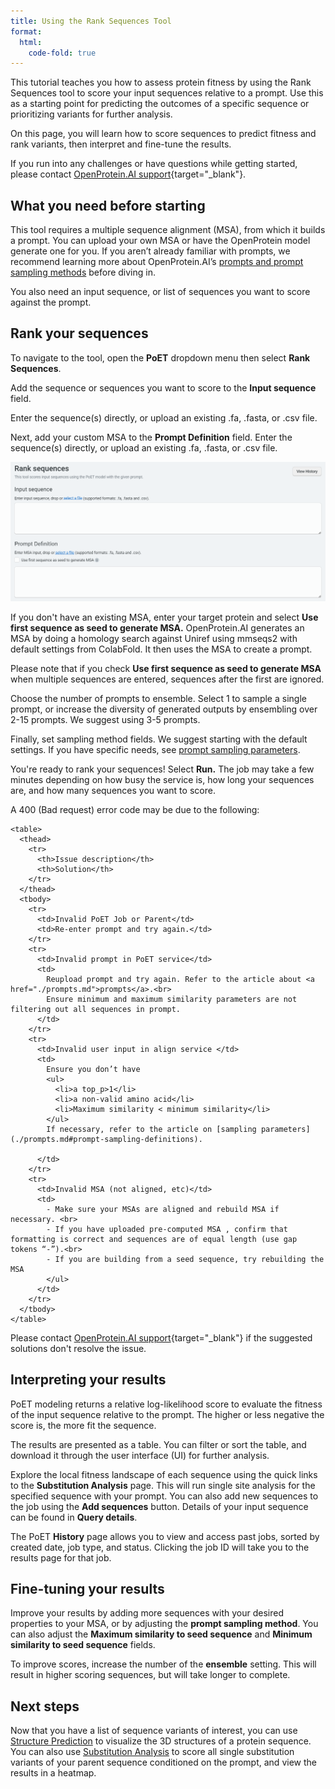 ```yaml
---
title: Using the Rank Sequences Tool
format:
  html:
    code-fold: true
---
```


This tutorial teaches you how to assess protein fitness by using the Rank Sequences tool to score your input sequences relative to a prompt. Use this as a starting point for predicting the outcomes of a specific sequence or prioritizing variants for further analysis.

On this page, you will learn how to score sequences to predict fitness and rank variants, then interpret and fine-tune the results.

If you run into any challenges or have questions while getting started, please contact [OpenProtein.AI support](https://www.openprotein.ai/contact){target="_blank"}.

## What you need before starting

This tool requires a multiple sequence alignment (MSA), from which it builds a prompt. You can upload your own MSA or have the OpenProtein model generate one for you. If you aren’t already familiar with prompts, we recommend learning more about OpenProtein.AI’s [prompts and prompt sampling methods](./prompts.md) before diving in.

You also need an input sequence, or list of sequences you want to score against the prompt.

## Rank your sequences

To navigate to the tool, open the **PoET** dropdown menu then select **Rank Sequences**.

Add the sequence or sequences you want to score to the **Input sequence** field.

Enter the sequence(s) directly, or upload an existing .fa, .fasta, or .csv file.

Next, add your custom MSA to the **Prompt Definition** field. Enter the sequence(s) directly, or upload an existing .fa, .fasta, or .csv file.

![](./img/rank-sequences.png)

If you don't have an existing MSA, enter your target protein and select **Use first sequence as seed to generate MSA.** OpenProtein.AI generates an MSA by doing a homology search against Uniref using mmseqs2 with default settings from ColabFold. It then uses the MSA to create a prompt.

Please note that if you check **Use first sequence as seed to generate MSA** when multiple sequences are entered, sequences after the first are ignored.

Choose the number of prompts to ensemble. Select 1 to sample a single prompt, or increase the diversity of generated outputs by ensembling over 2-15 prompts. We suggest using 3-5 prompts.

Finally, set sampling method fields. We suggest starting with the default settings. If you have specific needs, see [prompt sampling parameters](./prompts.md).

You're ready to rank your sequences! Select **Run.** The job may take a few minutes depending on how busy the service is, how long your sequences are, and how many sequences you want to score.

A 400 (Bad request) error code may be due to the following:

```{=html}
<table>
  <thead>
    <tr>
      <th>Issue description</th>
      <th>Solution</th>
    </tr>
  </thead>
  <tbody>
    <tr>
      <td>Invalid PoET Job or Parent</td>
      <td>Re-enter prompt and try again.</td>
    </tr>
    <tr>
      <td>Invalid prompt in PoET service</td>
      <td>
        Reupload prompt and try again. Refer to the article about <a href="./prompts.md">prompts</a>.<br>
        Ensure minimum and maximum similarity parameters are not filtering out all sequences in prompt.
      </td>
    </tr>
    <tr>
      <td>Invalid user input in align service </td>
      <td>
        Ensure you don’t have
        <ul>
          <li>a top_p>1</li>
          <li>a non-valid amino acid</li>
          <li>Maximum similarity < minimum similarity</li>
        </ul>
        If necessary, refer to the article on [sampling parameters](./prompts.md#prompt-sampling-definitions).

      </td>
    </tr>
    <tr>
      <td>Invalid MSA (not aligned, etc)</td>
      <td>
        - Make sure your MSAs are aligned and rebuild MSA if necessary. <br>
        - If you have uploaded pre-computed MSA , confirm that formatting is correct and sequences are of equal length (use gap tokens “-”).<br>
        - If you are building from a seed sequence, try rebuilding the MSA
        </ul>
      </td>
    </tr>
  </tbody>
</table>
```

Please contact [OpenProtein.AI support](https://www.openprotein.ai/contact){target="_blank"} if the suggested solutions don't resolve the issue.

## Interpreting your results

PoET modeling returns a relative log-likelihood score to evaluate the fitness of the input sequence relative to the prompt. The higher or less negative the score is, the more fit the sequence.

The results are presented as a table. You can filter or sort the table, and download it through the user interface (UI) for further analysis.

Explore the local fitness landscape of each sequence using the quick links to the **Substitution Analysis** page. This will run single site analysis for the specified sequence with your prompt. You can also add new sequences to the job using the **Add sequences** button. Details of your input sequence can be found in **Query details**.

The PoET **History** page allows you to view and access past jobs, sorted by created date, job type, and status. Clicking the job ID will take you to the results page for that job.

## Fine-tuning your results

Improve your results by adding more sequences with your desired properties to your MSA, or by adjusting the **prompt sampling method**. You can also adjust the **Maximum similarity to seed sequence** and **Minimum similarity to seed sequence** fields.

To improve scores, increase the number of the **ensemble** setting. This will result in higher scoring sequences, but will take longer to complete.

## Next steps

Now that you have a list of sequence variants of interest, you can use [Structure Prediction](../structure-prediction/index.md) to visualize the 3D structures of a protein sequence. You can also use [Substitution Analysis](./substitution-analysis.md) to score all single substitution variants of your parent sequence conditioned on the prompt, and view the results in a heatmap.
